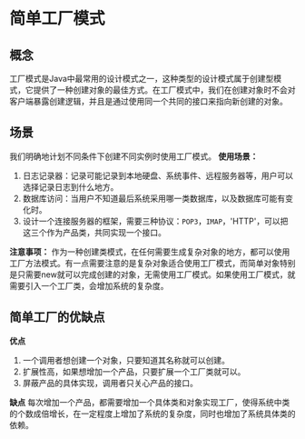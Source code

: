 # 简单工厂模式

## 概念
工厂模式是Java中最常用的设计模式之一，这种类型的设计模式属于创建型模式，它提供了一种创建对象的最佳方式。在工厂模式中，我们在创建对象时不会对客户端暴露创建逻辑，并且是通过使用同一个共同的接口来指向新创建的对象。

## 场景
我们明确地计划不同条件下创建不同实例时使用工厂模式。
**使用场景：**
1. 日志记录器：记录可能记录到本地硬盘、系统事件、远程服务器等，用户可以选择记录日志到什么地方。
2. 数据库访问：当用户不知道最后系统采用哪一类数据库，以及数据库可能有变化时。
3. 设计一个连接服务器的框架，需要三种协议：`POP3`，`IMAP`，'HTTP'，可以把这三个作为产品类，共同实现一个接口。

**注意事项：**
作为一种创建类模式，在任何需要生成复杂对象的地方，都可以使用工厂方法模式。有一点需要注意的是复杂对象适合使用工厂模式，而简单对象特别是只需要new就可以完成创建的对象，无需使用工厂模式。如果使用工厂模式，就需要引入一个工厂类，会增加系统的复杂度。

## 简单工厂的优缺点
**优点**
1. 一个调用者想创建一个对象，只要知道其名称就可以创建。
2. 扩展性高，如果想增加一个产品，只要扩展一个工厂类就可以。
3. 屏蔽产品的具体实现，调用者只关心产品的接口。

**缺点**
每次增加一个产品，都需要增加一个具体类和对象实现工厂，使得系统中类的个数成倍增长，在一定程度上增加了系统的复杂度，同时也增加了系统具体类的依赖。